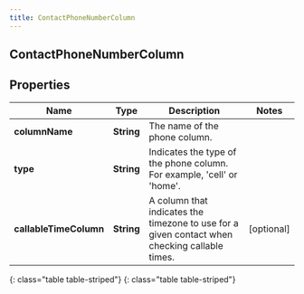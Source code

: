 ```yaml
---
title: ContactPhoneNumberColumn
---
```

## ContactPhoneNumberColumn


## Properties

| Name | Type | Description | Notes |
| ------------ | ------------- | ------------- | ------------- |
| **columnName** | **String** | The name of the phone column. |  |
| **type** | **String** | Indicates the type of the phone column. For example, &#39;cell&#39; or &#39;home&#39;. |  |
| **callableTimeColumn** | **String** | A column that indicates the timezone to use for a given contact when checking callable times. |  [optional] |
{: class="table table-striped"}
{: class="table table-striped"}


